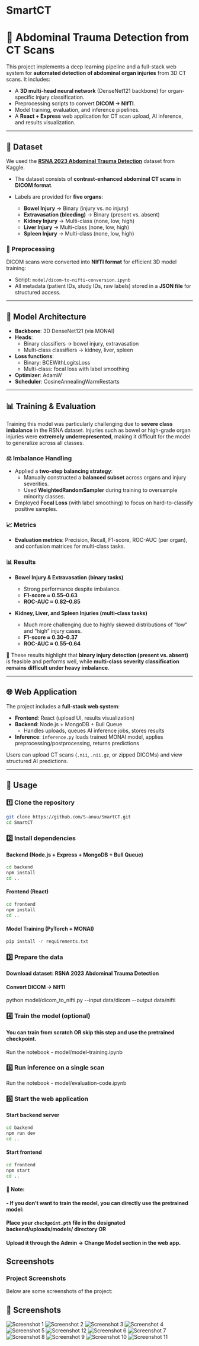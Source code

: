 # SmartCT

# 🩻 Abdominal Trauma Detection from CT Scans

This project implements a deep learning pipeline and a full-stack web system for **automated detection of abdominal organ injuries** from 3D CT scans. It includes:

- A **3D multi-head neural network** (DenseNet121 backbone) for organ-specific injury classification.
- Preprocessing scripts to convert **DICOM → NIfTI**.
- Model training, evaluation, and inference pipelines.
- A **React + Express** web application for CT scan upload, AI inference, and results visualization.

---

## 📂 Dataset

We used the **[RSNA 2023 Abdominal Trauma Detection](https://www.kaggle.com/competitions/rsna-2023-abdominal-trauma-detection/)** dataset from Kaggle.  

- The dataset consists of **contrast-enhanced abdominal CT scans** in **DICOM format**.  
- Labels are provided for **five organs**:  

  - **Bowel Injury** → Binary (injury vs. no injury)  
  - **Extravasation (bleeding)** → Binary (present vs. absent)  
  - **Kidney Injury** → Multi-class (none, low, high)  
  - **Liver Injury** → Multi-class (none, low, high)  
  - **Spleen Injury** → Multi-class (none, low, high)  

### 🔄 Preprocessing

DICOM scans were converted into **NIfTI format** for efficient 3D model training:

- Script: `model/dicom-to-nifti-conversion.ipynb`  
- All metadata (patient IDs, study IDs, raw labels) stored in a **JSON file** for structured access.  

---

## 🧠 Model Architecture

- **Backbone**: 3D DenseNet121 (via MONAI)  
- **Heads**:  
  - Binary classifiers → bowel injury, extravasation  
  - Multi-class classifiers → kidney, liver, spleen  
- **Loss functions**:  
  - Binary: BCEWithLogitsLoss  
  - Multi-class: focal loss with label smoothing  
- **Optimizer**: AdamW  
- **Scheduler**: CosineAnnealingWarmRestarts 

---

## 📊 Training & Evaluation

Training this model was particularly challenging due to **severe class imbalance** in the RSNA dataset. Injuries such as bowel or high-grade organ injuries were **extremely underrepresented**, making it difficult for the model to generalize across all classes.  

### ⚖️ Imbalance Handling
- Applied a **two-step balancing strategy**:
  - Manually constructed a **balanced subset** across organs and injury severities.  
  - Used **WeightedRandomSampler** during training to oversample minority classes.  
- Employed **Focal Loss** (with label smoothing) to focus on hard-to-classify positive samples.  

### 📈 Metrics
- **Evaluation metrics**: Precision, Recall, F1-score, ROC-AUC (per organ), and confusion matrices for multi-class tasks.  

### 📊 Results
- **Bowel Injury & Extravasation (binary tasks)**  
  - Strong performance despite imbalance.  
  - **F1-score ≈ 0.55–0.63**  
  - **ROC-AUC ≈ 0.82–0.85**  

- **Kidney, Liver, and Spleen Injuries (multi-class tasks)**  
  - Much more challenging due to highly skewed distributions of “low” and “high” injury cases.  
  - **F1-score ≈ 0.30–0.37**  
  - **ROC-AUC ≈ 0.55–0.64**  

🔎 These results highlight that **binary injury detection (present vs. absent)** is feasible and performs well, while **multi-class severity classification remains difficult under heavy imbalance**.

---

## 🌐 Web Application

The project includes a **full-stack web system**:

- **Frontend**: React (upload UI, results visualization)  
- **Backend**: Node.js + MongoDB + Bull Queue  
  - Handles uploads, queues AI inference jobs, stores results  
- **Inference**: `inference.py` loads trained MONAI model, applies preprocessing/postprocessing, returns predictions  

Users can upload CT scans (`.nii`, `.nii.gz`, or zipped DICOMs) and view structured AI predictions.

---

## 🚀 Usage
### 1️⃣ Clone the repository
```bash
git clone https://github.com/S-anuu/SmartCT.git
cd SmartCT
```

### 2️⃣ Install dependencies

#### Backend (Node.js + Express + MongoDB + Bull Queue)
```bash
cd backend
npm install
cd ..
```

#### Frontend (React)
```bash
cd frontend
npm install
cd ..
```

#### Model Training (PyTorch + MONAI)
```bash
pip install -r requirements.txt
```

### 3️⃣ Prepare the data

#### Download dataset: RSNA 2023 Abdominal Trauma Detection

#### Convert DICOM → NIfTI
python model/dicom_to_nifti.py --input data/dicom --output data/nifti

### 4️⃣ Train the model (optional)
#### You can train from scratch OR skip this step and use the pretrained checkpoint.
Run the notebook - model/model-training.ipynb

### 5️⃣ Run inference on a single scan
Run the notebook - model/evaluation-code.ipynb

### 6️⃣ Start the web application

#### Start backend server
```bash
cd backend
npm run dev
cd ..
```

#### Start frontend
```bash
cd frontend
npm start
cd ..
```

#### 🔑 Note:
#### - If you don’t want to train the model, you can directly use the pretrained model:
####   Place your `checkpoint.pth` file in the designated backend/uploads/models/ directory OR
####   Upload it through the Admin → Change Model section in the web app.

## Screenshots
### Project Screenshots

Below are some screenshots of the project:

## 📸 Screenshots

![Screenshot 1](screenshots/1.png)
![Screenshot 2](screenshots/2.png)
![Screenshot 3](screenshots/3.png)
![Screenshot 4](screenshots/4.png)
![Screenshot 5](screenshots/5.png)
![Screenshot 12](screenshots/12.png)
![Screenshot 6](screenshots/6.png)
![Screenshot 7](screenshots/7.png)
![Screenshot 8](screenshots/8.png)
![Screenshot 9](screenshots/9.png)
![Screenshot 10](screenshots/10.png)
![Screenshot 11](screenshots/11.png)





